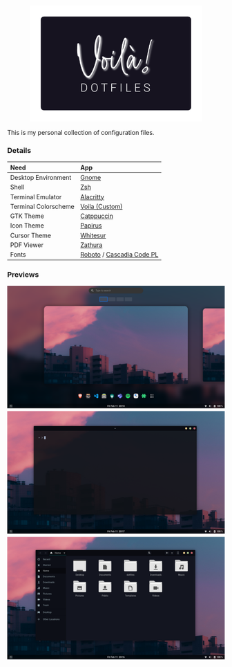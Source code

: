 <p align=center>
    <img src="logo.svg" width=400 >
</p>

This is my personal collection of configuration files. 

### Details

| Need                 | App                                                                                                                 |
| :------------------- | :------------------------------------------------------------------------------------------------------------------ |
| Desktop Environment  | [Gnome](https://www.gnome.org/)                                                                                     |
| Shell                | [Zsh](https://www.zsh.org/)                                                                                         |
| Terminal Emulator    | [Alacritty](https://github.com/alacritty/alacritty)                                                                 |
| Terminal Colorscheme | [Voila (Custom)](https://github.com/Harshit-T/dotfiles/blob/main/.config/alacritty/alacritty.yml)                   |
| GTK Theme            | [Catppuccin](https://github.com/catppuccin/gtk)                                                                     |
| Icon Theme           | [Papirus](https://github.com/PapirusDevelopmentTeam/papirus-icon-theme)                                             |
| Cursor Theme         | [Whitesur](https://github.com/vinceliuice/WhiteSur-cursors)                                                         |
| PDF Viewer           | [Zathura](https://pwmt.org/projects/zathura/)                                                                       |
| Fonts                | [Roboto](https://fonts.google.com/specimen/Roboto) / [Cascadia Code PL](https://github.com/microsoft/cascadia-code) |

### Previews

<p align=center>
    <img src="preview.svg" width=700 >
</p>
